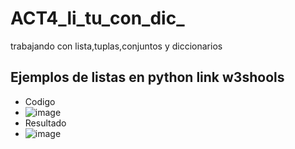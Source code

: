 # ACT4_li_tu_con_dic_
trabajando con lista,tuplas,conjuntos y diccionarios
## Ejemplos de listas en python link w3shools
- Codigo
- ![image](https://github.com/user-attachments/assets/cca170bb-fcab-46f6-98f7-ab53ce960aaf)
- Resultado
- ![image](https://github.com/user-attachments/assets/202b9042-4a67-4895-b89f-a862dadb1c92)


